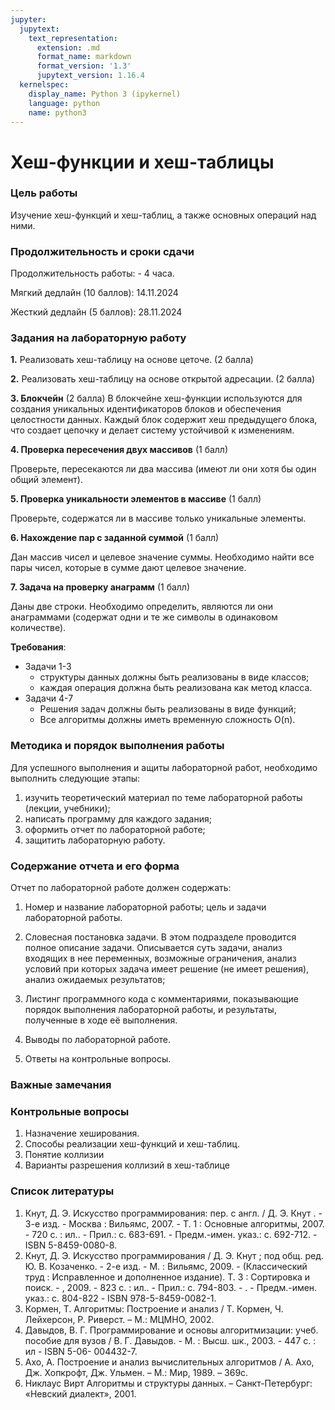 ```yaml
---
jupyter:
  jupytext:
    text_representation:
      extension: .md
      format_name: markdown
      format_version: '1.3'
      jupytext_version: 1.16.4
  kernelspec:
    display_name: Python 3 (ipykernel)
    language: python
    name: python3
---
```


<!-- #region editable=true slideshow={"slide_type": ""} -->
# Хеш-функции и хеш-таблицы
<!-- #endregion -->

### Цель работы

Изучение хеш-функций и хеш-таблиц, а также основных операций над ними.

### Продолжительность и сроки сдачи

Продолжительность работы: - 4 часа.

Мягкий дедлайн (10 баллов): 14.11.2024

Жесткий дедлайн (5 баллов): 28.11.2024


### Задания на лабораторную работу

<!-- #region -->
**1.** Реализовать хеш-таблицу на основе цеточе. (2 балла)

**2.** Реализовать хеш-таблицу на основе открытой адресации. (2 балла)

**3. Блокчейн** (2 балла)
В блокчейне хеш-функции используются для создания уникальных идентификаторов блоков и обеспечения целостности данных. Каждый блок содержит хеш предыдущего блока, что создает цепочку и делает систему устойчивой к изменениям.

**4. Проверка пересечения двух массивов** (1 балл)

Проверьте, пересекаются ли два массива (имеют ли они хотя бы один общий элемент).

**5. Проверка уникальности элементов в массиве** (1 балл)

Проверьте, содержатся ли в массиве только уникальные элементы.

**6. Нахождение пар с заданной суммой** (1 балл)

Дан массив чисел и целевое значение суммы. Необходимо найти все пары чисел, которые в сумме дают целевое значение.

**7. Задача на проверку анаграмм** (1 балл)

Даны две строки. Необходимо определить, являются ли они анаграммами (содержат одни и те же символы в одинаковом количестве).


**Требования**:

- Задачи 1-3
  - структуры данных должны быть реализованы в виде классов;
  - каждая операция должна быть реализована как метод класса.
- Задачи 4-7
  - Решения задач должны быть реализованы в виде функций;
  - Все алгоритмы должны иметь временную сложность O(n).
<!-- #endregion -->

### Методика и порядок выполнения работы

Для успешного выполнения и ащиты лабораторной работ, необходимо выполнить следующие этапы:

1. изучить теоретический материал по теме лабораторной работы (лекции, учебники);
2. написать программу для каждого задания;
3. оформить отчет по лабораторной работе;
4. защитить лабораторную работу.


### Содержание отчета и его форма

Отчет по лабораторной работе должен содержать:

1. Номер и название лабораторной работы; цель и задачи лабораторной работы.

2.  Словесная постановка задачи.
    В этом подразделе проводится полное описание задачи.
    Описывается суть задачи, анализ входящих в нее переменных, возможные ограничения, анализ условий
    при которых задача имеет решение (не имеет решения), анализ ожидаемых результатов;

3.  Листинг программного кода с комментариями, показывающие порядок выполнения лабораторной работы, и результаты, полученные в ходе её выполнения.

4. Выводы по лабораторной работе.

5. Ответы на контрольные вопросы.


### Важные замечания


<!-- #region jp-MarkdownHeadingCollapsed=true -->
### Контрольные вопросы

1. Назначение хеширования.
2. Способы реализации хеш-функций и хеш-таблиц.
3. Понятие коллизии
4. Варианты разрешения коллизий в хеш-таблице
<!-- #endregion -->

### Список литературы

1. Кнут, Д. Э. Искусство программирования: пер. с англ. / Д. Э. Кнут . - 3-е изд. - Москва : Вильямс, 2007. - Т. 1 : Основные алгоритмы, 2007. - 720 с. : ил.. - Прил.: с. 683-691. - Предм.-имен. указ.: с. 692-712. - ISBN 5-8459-0080-8.
2. Кнут, Д. Э. Искусство программирования / Д. Э. Кнут ; под общ. ред. Ю. В. Козаченко. - 2-е изд. - М. : Вильямс, 2009. - (Классический труд : Исправленное и дополненное издание). Т. 3 : Сортировка и поиск. - , 2009. - 823 с. : ил.. - Прил.: с. 794-803. - . - Предм.-имен. указ.: с. 804-822 - ISBN 978-5-8459-0082-1.
3. Кормен, Т. Алгоритмы: Построение и анализ / Т. Кормен, Ч. Лейхерсон, Р. Риверст. – М.: МЦМНО, 2002.
4. Давыдов, В. Г.  Программирование и основы алгоритмизации: учеб.
пособие для вузов / В. Г. Давыдов. - М. : Высш. шк., 2003. - 447 с. : ил - ISBN 5-06-
004432-7.
5. Ахо, А. Построение и анализ вычислительных алгоритмов / А. Ахо, Дж. Хопкрофт, Дж. Ульмен. – М.: Мир, 1989. – 369с.
6. Никлаус Вирт Алгоритмы и структуры данных. – Санкт-Петербург: «Невский диалект», 2001.
